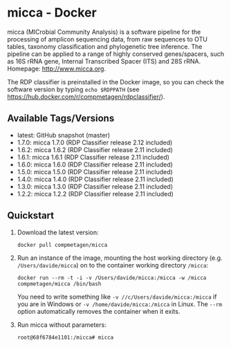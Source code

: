 # micca - Docker

micca (MICrobial Community Analysis) is a software pipeline for the processing
of amplicon sequencing data, from raw sequences to OTU tables, taxonomy
classification and phylogenetic tree inference. The pipeline can be applied to a
range of highly conserved genes/spacers, such as 16S rRNA gene, Internal
Transcribed Spacer (ITS) and 28S rRNA. Homepage: http://www.micca.org.

The RDP classifier is preinstalled in the Docker image, so you can check the
software version by typing ``echo $RDPPATH``
(see https://hub.docker.com/r/compmetagen/rdpclassifier/).

## Available Tags/Versions

- latest: GitHub snapshot (master)
- 1.7.0: micca 1.7.0 (RDP Classifier release 2.12 included)
- 1.6.2: micca 1.6.2 (RDP Classifier release 2.11 included)
- 1.6.1: micca 1.6.1 (RDP Classifier release 2.11 included)
- 1.6.0: micca 1.6.0 (RDP Classifier release 2.11 included)
- 1.5.0: micca 1.5.0 (RDP Classifier release 2.11 included)
- 1.4.0: micca 1.4.0 (RDP Classifier release 2.11 included)
- 1.3.0: micca 1.3.0 (RDP Classifier release 2.11 included)
- 1.2.2: micca 1.2.2 (RDP Classifier release 2.11 included)


## Quickstart

1. Download the latest version:

   `docker pull compmetagen/micca`

2. Run an instance of the image, mounting the host working directory
   (e.g. ``/Users/davide/micca``) on to the container working directory
   ``/micca``:

   `docker run --rm -t -i -v /Users/davide/micca:/micca -w /micca compmetagen/micca /bin/bash`

   You need to write something like ``-v //c/Users/davide/micca:/micca`` if
   you are in Windows or ``-v /home/davide/micca:/micca`` in Linux. The
   ``--rm`` option automatically removes the container when it exits.

3. Run micca without parameters:

   `root@68f6784e1101:/micca# micca`
